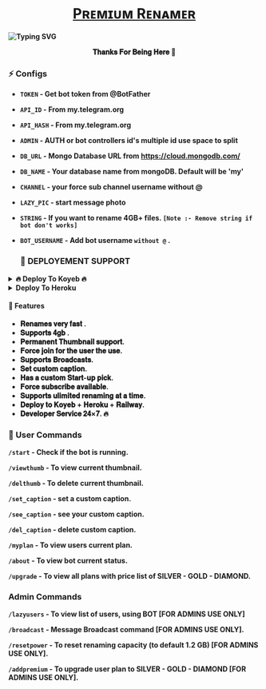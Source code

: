 <h1 align="center">
 <b><a href="https://t.me/Max_Leech_Zone_Update" target="/blank">  Pʀᴇᴍɪᴜᴍ Rᴇɴᴀᴍᴇʀ  </a></>
</h1>

![Typing SVG](https://readme-typing-svg.herokuapp.com/?lines=RENAME+BOT+!;CREATED+BY+MR+KALLUA!;A+ADVANCE+BOT+WITH+COOL+FEATURES!)
</p>

<p align="center"> 𝐓𝐡𝐚𝐧𝐤𝐬 𝐅𝐨𝐫 𝐁𝐞𝐢𝐧𝐠 𝐇𝐞𝐫𝐞 🗿</p>


### ⚡️ Configs 

* `TOKEN`  - Get bot token from @BotFather

* `API_ID` - From my.telegram.org 

* `API_HASH` - From my.telegram.org 

* `ADMIN` - AUTH or bot controllers id's multiple id use space to split 

* `DB_URL`  - Mongo Database URL from https://cloud.mongodb.com/

* `DB_NAME`  - Your database name from mongoDB. Default will be 'my'

* `CHANNEL` - your force sub channel username without @ 

* `LAZY_PIC` - start message photo

* `STRING` - If you want to rename 4GB+ files. `[Note :- Remove string if bot don't works]`

* `BOT_USERNAME` - Add bot username `without @` .

  ### 📶 DEPLOYEMENT SUPPORT

<details><summary>🔥 Deploy To Koyeb 🔥</summary>
<p>
<br>                 
<a target="/blank" href="https://app.koyeb.com/deploy?type=git&repository=github.com/LazyDeveloperr/Gangster-Baby-Renamer-V2&branch=main&name=gngbabyrenamer" >
  <img src="https://www.koyeb.com/static/images/deploy/button.svg" alt="Deploy">
</a>
</p>
</details>

<details><summary>Deploy To Heroku</summary>
<p>
<br>
<a href="https://heroku.com/deploy?template=https://github.com/LazyDeveloperr/Gangster-Baby-Renamer-V2">
  <img src="https://www.herokucdn.com/deploy/button.svg" alt="Deploy">
</a>
</p>
</details>





#### 🥰 Features
 - 𝐑𝐞𝐧𝐚𝐦𝐞𝐬 𝐯𝐞𝐫𝐲 𝐟𝐚𝐬𝐭 .
 - 𝐒𝐮𝐩𝐩𝐨𝐫𝐭𝐬 𝟒𝐠𝐛 . 
 - 𝐏𝐞𝐫𝐦𝐚𝐧𝐞𝐧𝐭 𝐓𝐡𝐮𝐦𝐛𝐧𝐚𝐢𝐥 𝐬𝐮𝐩𝐩𝐨𝐫𝐭.
 - 𝐅𝐨𝐫𝐜𝐞 𝐣𝐨𝐢𝐧 𝐟𝐨𝐫 𝐭𝐡𝐞 𝐮𝐬𝐞𝐫 𝐭𝐡𝐞 𝐮𝐬𝐞.
 - 𝐒𝐮𝐩𝐩𝐨𝐫𝐭𝐬 𝐁𝐫𝐨𝐚𝐝𝐜𝐚𝐬𝐭𝐬.
 - 𝐒𝐞𝐭 𝐜𝐮𝐬𝐭𝐨𝐦 𝐜𝐚𝐩𝐭𝐢𝐨𝐧.
 - 𝐇𝐚𝐬 𝐚 𝐜𝐮𝐬𝐭𝐨𝐦 𝐒𝐭𝐚𝐫𝐭-𝐮𝐩 𝐩𝐢𝐜𝐤.
 - 𝐅𝐨𝐫𝐜𝐞 𝐬𝐮𝐛𝐬𝐜𝐫𝐢𝐛𝐞 𝐚𝐯𝐚𝐢𝐥𝐚𝐛𝐥𝐞.
 - 𝐒𝐮𝐩𝐩𝐨𝐫𝐭𝐬 𝐮𝐥𝐢𝐦𝐢𝐭𝐞𝐝 𝐫𝐞𝐧𝐚𝐦𝐢𝐧𝐠 𝐚𝐭 𝐚 𝐭𝐢𝐦𝐞.
 - 𝐃𝐞𝐩𝐥𝐨𝐲 𝐭𝐨 𝐊𝐨𝐲𝐞𝐛 + 𝐇𝐞𝐫𝐨𝐤𝐮 + 𝐑𝐚𝐢𝐥𝐰𝐚𝐲.
 - 𝐃𝐞𝐯𝐞𝐥𝐨𝐩𝐞𝐫 𝐒𝐞𝐫𝐯𝐢𝐜𝐞 𝟐𝟒×𝟕. 🔥

### 🚦 User Commands
`/start` - Check if the bot is running.
 
`/viewthumb` - To view current thumbnail.
 
`/delthumb` - To delete current thumbnail.
 
`/set_caption` - set a custom caption.
 
`/see_caption` - see your custom caption.
 
`/del_caption` - delete custom caption.
 
`/myplan` - To view users current plan.
 
`/about` - To view bot current status.
 
`/upgrade` - To view all plans with price list of SILVER - GOLD - DIAMOND.

### Admin Commands

`/lazyusers` - To view list of users, using BOT [FOR ADMINS USE ONLY]
 
`/broadcast` - Message Broadcast command [FOR ADMINS USE ONLY].
 
`/resetpower` - To reset renaming capacity (to default 1.2 GB)  [FOR ADMINS USE ONLY].
 
`/addpremium` - To upgrade user plan to SILVER - GOLD - DIAMOND  [FOR ADMINS USE ONLY].
